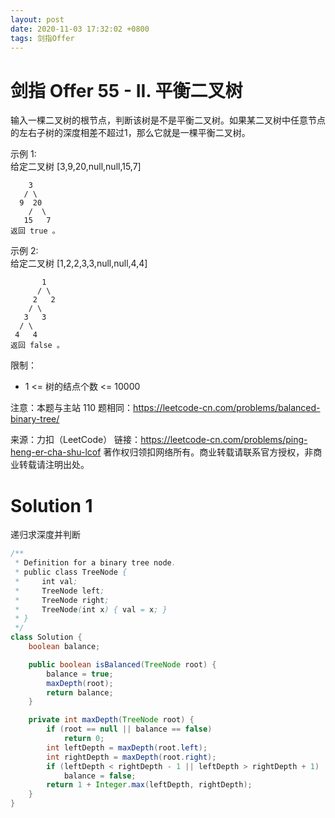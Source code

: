 ```yaml
---
layout: post
date: 2020-11-03 17:32:02 +0800
tags: 剑指Offer
---
```


# 剑指 Offer 55 - II. 平衡二叉树

输入一棵二叉树的根节点，判断该树是不是平衡二叉树。如果某二叉树中任意节点的左右子树的深度相差不超过1，那么它就是一棵平衡二叉树。

示例 1:  
给定二叉树 [3,9,20,null,null,15,7]
```
    3
   / \
  9  20
    /  \
   15   7
返回 true 。
```
示例 2:  
给定二叉树 [1,2,2,3,3,null,null,4,4]
```
       1
      / \
     2   2
    / \
   3   3
  / \
 4   4
返回 false 。
```
限制：
+ 1 <= 树的结点个数 <= 10000

注意：本题与主站 110 题相同：https://leetcode-cn.com/problems/balanced-binary-tree/

来源：力扣（LeetCode）
链接：https://leetcode-cn.com/problems/ping-heng-er-cha-shu-lcof
著作权归领扣网络所有。商业转载请联系官方授权，非商业转载请注明出处。

# Solution 1
递归求深度并判断  
``` java
/**
 * Definition for a binary tree node.
 * public class TreeNode {
 *     int val;
 *     TreeNode left;
 *     TreeNode right;
 *     TreeNode(int x) { val = x; }
 * }
 */
class Solution {
    boolean balance;

    public boolean isBalanced(TreeNode root) {
        balance = true;
        maxDepth(root);
        return balance;
    }

    private int maxDepth(TreeNode root) {
        if (root == null || balance == false)
            return 0;
        int leftDepth = maxDepth(root.left);
        int rightDepth = maxDepth(root.right);
        if (leftDepth < rightDepth - 1 || leftDepth > rightDepth + 1)
            balance = false;
        return 1 + Integer.max(leftDepth, rightDepth);
    }
}
```